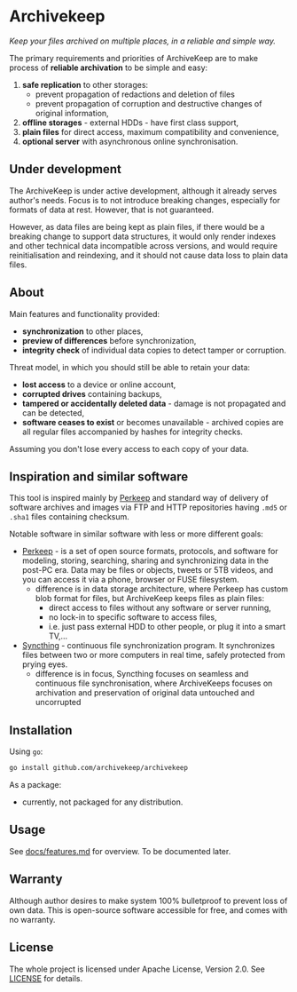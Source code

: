 Archivekeep
===========

_Keep your files archived on multiple places, in a reliable and simple way._

The primary requirements and priorities of ArchiveKeep are to make process of **reliable archivation** to be simple and easy:

1. **safe replication** to other storages:
    - prevent propagation of redactions and deletion of files
    - prevent propagation of corruption and destructive changes of original information, 
2. **offline storages** - external HDDs - have first class support,
3. **plain files** for direct access, maximum compatibility and convenience,
4. **optional server** with asynchronous online synchronisation.

## Under development

The ArchiveKeep is under active development, although it already serves author's needs. Focus is to not introduce breaking changes, especially for formats of data at rest. However, that is not guaranteed.

However, as data files are being kept as plain files, if there would be a breaking change to support data structures, it would only render indexes and other technical data incompatible across versions, and would require reinitialisation and reindexing, and it should not cause data loss to plain data files.

## About

Main features and functionality provided:

- **synchronization** to other places,
- **preview of differences** before synchronization,
- **integrity check** of individual data copies to detect tamper or corruption.

Threat model, in which you should still be able to retain your data:

- **lost access** to a device or online account,
- **corrupted drives** containing backups,
- **tampered or accidentally deleted data** - damage is not propagated and can be detected,
- **software ceases to exist** or becomes unavailable - archived copies are all regular files accompanied by hashes for integrity checks.

Assuming you don't lose every access to each copy of your data.

## Inspiration and similar software

This tool is inspired mainly by [Perkeep] and standard way of delivery of software archives and images via FTP and HTTP repositories having `.md5` or `.sha1` files containing checksum.

Notable software in similar software with less or more different goals:

- [Perkeep] - is a set of open source formats, protocols, and software for modeling, storing, searching, sharing and synchronizing data in the post-PC era. Data may be files or objects, tweets or 5TB videos, and you can access it via a phone, browser or FUSE filesystem. 
  - difference is in data storage architecture, where Perkeep has custom blob format for files, but ArchiveKeep keeps files as plain files:
    - direct access to files without any software or server running,
    - no lock-in to specific software to access files,
    - i.e. just pass external HDD to other people, or plug it into a smart TV,... 
- [Syncthing] - continuous file synchronization program. It synchronizes files between two or more computers in real time, safely protected from prying eyes.
  - difference is in focus, Syncthing focuses on seamless and continuous file synchronisation, where ArchiveKeeps focuses on archivation and preservation of original data untouched and uncorrupted  

## Installation

Using `go`:

```bash
go install github.com/archivekeep/archivekeep
```

As a package:

- currently, not packaged for any distribution.

## Usage

See [docs/features.md](docs/features.md) for overview. To be documented later.

## Warranty

Although author desires to make system 100% bulletproof to prevent loss of own data. This is open-source software accessible for free, and comes with no warranty.

## License

The whole project is licensed under Apache License, Version 2.0. See [LICENSE](LICENSE) for details.

[Perkeep]: https://perkeep.org/
[Syncthing]: https://syncthing.net/
